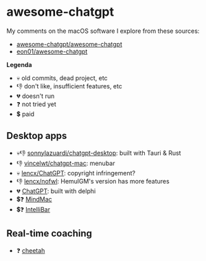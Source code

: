 # awesome-chatgpt

My comments on the macOS software I explore from these sources:

- [awesome-chatgpt/awesome-chatgpt](https://github.com/awesome-chatgpt/awesome-chatgpt)
- [eon01/awesome-chatgpt](https://github.com/eon01/awesome-chatgpt)

**Legenda**

- 💀 old commits, dead project, etc
- 👎 don't like, insufficient features, etc
- 💔 doesn't run
- ❓ not tried yet
- 💲 paid

## Desktop apps

- 💀👎 [sonnylazuardi/chatgpt-desktop](https://github.com/sonnylazuardi/chatgpt-desktop): built with Tauri & Rust
- 👎   [vincelwt/chatgpt-mac](https://github.com/vincelwt/chatgpt-mac): menubar
- 💀   [lencx/ChatGPT](https://github.com/lencx/ChatGPT): copyright infringement?
- 👎   [lencx/nofwl](https://github.com/lencx/nofwl): HemulGM's version has more features
- 💔   [ChatGPT](https://github.com/HemulGM/ChatGPT): built with delphi
- 💲❓ [MindMac](https://mindmac.app/)
- 💲❓ [IntelliBar](https://intellibar.app/)

## Real-time coaching

- ❓  [cheetah](https://github.com/leetcode-mafia/cheetah)
